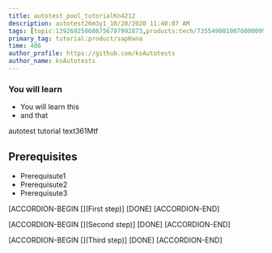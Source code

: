 ```yaml
---
title: autotest_pool_tutorialKn4212
description: autotest26m3y1_10/20/2020 11:40:07 AM
tags: [topic:139269250608756787992873,products:tech/73554900100700000996,tutorial:experience/advanced]
primary_tag: tutorial:product/sapHana
time: 486
author_profile: https://github.com/ksAutotests
author_name: ksAutotests
---
```

### You will learn
- You will learn this
- and that

autotest tutorial text361Mtf

## Prerequisites
- Prerequisute1
- Prerequisute2
- Prerequisute3

[ACCORDION-BEGIN [](First step)]
[DONE]
[ACCORDION-END]

[ACCORDION-BEGIN [](Second step)]
[DONE]
[ACCORDION-END]

[ACCORDION-BEGIN [](Third step)]
[DONE]
[ACCORDION-END]

